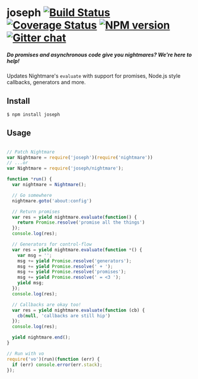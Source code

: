 # joseph [![Build Status][travis-image]][travis-url] [![Coverage Status][coveralls-image]][coveralls-url] [![NPM version][npm-image]][npm-url]  [![Gitter chat][gitter-image]][gitter-url]
##### Do promises and asynchronous code give you nightmares? We're here to help!

Updates Nightmare's `evaluate` with support for promises, Node.js style
callbacks, generators and more.

## Install
```bash
$ npm install joseph
```

## Usage
```javascript

// Patch Nightmare
var Nightmare = require('joseph')(require('nightmare'))
// ...or
var Nightmare = require('joseph/nightmare');

function *run() {
  var nightmare = Nightmare();

  // Go somewhere
  nightmare.goto('about:config')

  // Return promises
  var res = yield nightmare.evaluate(function() {
    return Promise.resolve('promise all the things')
  });
  console.log(res);

  // Generators for control-flow
  var res = yield nightmare.evaluate(function *() {
    var msg = '';
    msg += yield Promise.resolve('generators');
    msg += yield Promise.resolve(' + ');
    msg += yield Promise.resolve('promises');
    msg += yield Promise.resolve(' = <3 ');
    yield msg;
  });
  console.log(res);

  // Callbacks are okay too!
  var res = yield nightmare.evaluate(function (cb) {
    cb(null, 'callbacks are still hip')
  });
  console.log(res);

  yield nightmare.end();
}

// Run with vo
require('vo')(run)(function (err) {
  if (err) console.error(err.stack);
});
```

[travis-url]:       https://travis-ci.org/zeekay/joseph
[travis-image]:     https://img.shields.io/travis/zeekay/joseph.svg
[coveralls-url]:    https://coveralls.io/github/zeekay/joseph?branch=master
[coveralls-image]:  https://coveralls.io/repos/zeekay/joseph/badge.svg?branch=master&service=github
[npm-url]:          https://www.npmjs.com/package/joseph
[npm-image]:        https://img.shields.io/npm/v/joseph.svg
[downloads-image]:  https://img.shields.io/npm/dm/joseph.svg
[downloads-url]:    http://badge.fury.io/js/joseph
[gitter-url]:       https://gitter.im/zeekay/hi
[gitter-image]:     https://badges.gitter.im/join-chat.svg
